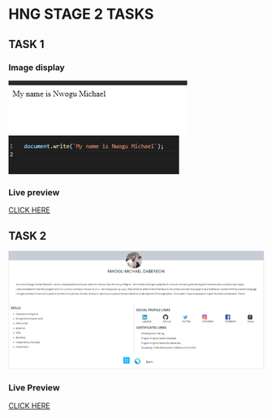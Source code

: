 # HNG STAGE 2 TASKS

## TASK 1

### Image display
![](images/task-1-dispay.PNG)
![](images\task1-code.PNG)

### Live preview 

[CLICK HERE]()

## TASK 2

![](images\overview.PNG)

### Live Preview

[CLICK HERE]() 